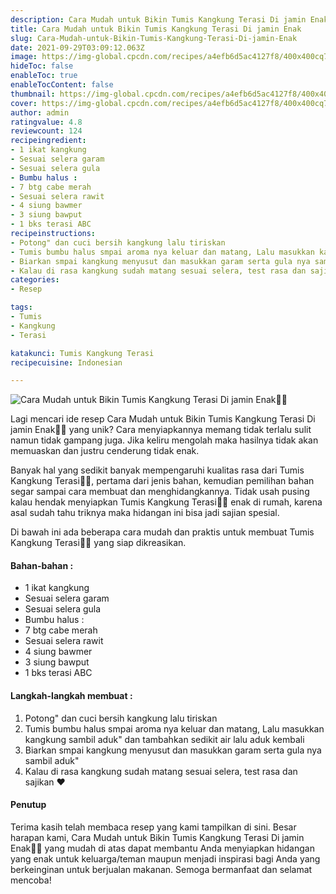```yaml
---
description: Cara Mudah untuk Bikin Tumis Kangkung Terasi Di jamin Enak"
title: Cara Mudah untuk Bikin Tumis Kangkung Terasi Di jamin Enak
slug: Cara-Mudah-untuk-Bikin-Tumis-Kangkung-Terasi-Di-jamin-Enak
date: 2021-09-29T03:09:12.063Z
image: https://img-global.cpcdn.com/recipes/a4efb6d5ac4127f8/400x400cq70/photo.jpg
hideToc: false
enableToc: true
enableTocContent: false
thumbnail: https://img-global.cpcdn.com/recipes/a4efb6d5ac4127f8/400x400cq70/photo.jpg
cover: https://img-global.cpcdn.com/recipes/a4efb6d5ac4127f8/400x400cq70/photo.jpg
author: admin
ratingvalue: 4.8
reviewcount: 124
recipeingredient:
- 1 ikat kangkung
- Sesuai selera garam
- Sesuai selera gula
- Bumbu halus :
- 7 btg cabe merah
- Sesuai selera rawit
- 4 siung bawmer
- 3 siung bawput
- 1 bks terasi ABC
recipeinstructions:
- Potong" dan cuci bersih kangkung lalu tiriskan
- Tumis bumbu halus smpai aroma nya keluar dan matang, Lalu masukkan kangkung sambil aduk" dan tambahkan sedikit air lalu aduk kembali
- Biarkan smpai kangkung menyusut dan masukkan garam serta gula nya sambil aduk"
- Kalau di rasa kangkung sudah matang sesuai selera, test rasa dan sajikan ❤
categories:
- Resep

tags:
- Tumis
- Kangkung
- Terasi

katakunci: Tumis Kangkung Terasi
recipecuisine: Indonesian

---
```


![Cara Mudah untuk Bikin Tumis Kangkung Terasi Di jamin Enak👩‍🍳](https://img-global.cpcdn.com/recipes/a4efb6d5ac4127f8/400x400cq70/photo.jpg)

Lagi mencari ide resep Cara Mudah untuk Bikin Tumis Kangkung Terasi Di jamin Enak👩‍🍳 yang unik? Cara menyiapkannya memang tidak terlalu sulit namun tidak gampang juga. Jika keliru mengolah maka hasilnya tidak akan memuaskan dan justru cenderung tidak enak.

Banyak hal yang sedikit banyak mempengaruhi kualitas rasa dari Tumis Kangkung Terasi👩‍🍳, pertama dari jenis bahan, kemudian pemilihan bahan segar sampai cara membuat dan menghidangkannya. Tidak usah pusing kalau hendak menyiapkan Tumis Kangkung Terasi👩‍🍳 enak di rumah, karena asal sudah tahu triknya maka hidangan ini bisa jadi sajian spesial.

Di bawah ini ada beberapa cara mudah dan praktis untuk membuat Tumis Kangkung Terasi👩‍🍳 yang siap dikreasikan.

<!--inarticleads1-->

#### Bahan-bahan :

- 1 ikat kangkung
- Sesuai selera garam
- Sesuai selera gula
- Bumbu halus :
- 7 btg cabe merah
- Sesuai selera rawit
- 4 siung bawmer
- 3 siung bawput
- 1 bks terasi ABC

<!--inarticleads2-->

#### Langkah-langkah membuat :

1. Potong" dan cuci bersih kangkung lalu tiriskan
1. Tumis bumbu halus smpai aroma nya keluar dan matang, Lalu masukkan kangkung sambil aduk" dan tambahkan sedikit air lalu aduk kembali
1. Biarkan smpai kangkung menyusut dan masukkan garam serta gula nya sambil aduk"
1. Kalau di rasa kangkung sudah matang sesuai selera, test rasa dan sajikan ❤

#### Penutup

Terima kasih telah membaca resep yang kami tampilkan di sini. Besar harapan kami, Cara Mudah untuk Bikin Tumis Kangkung Terasi Di jamin Enak👩‍🍳 yang mudah di atas dapat membantu Anda menyiapkan hidangan yang enak untuk keluarga/teman maupun menjadi inspirasi bagi Anda yang berkeinginan untuk berjualan makanan. Semoga bermanfaat dan selamat mencoba!
